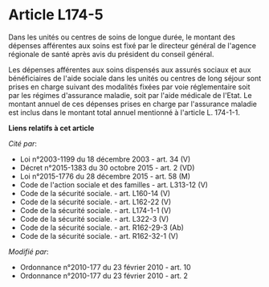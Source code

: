 # Article L174-5

Dans les unités ou centres de soins de longue durée, le montant des dépenses afférentes aux soins est fixé par le directeur
général de l'agence régionale de santé après avis du président du conseil général. 

Les dépenses afférentes aux soins dispensés aux assurés sociaux et aux bénéficiaires de l'aide sociale dans les unités ou
centres de long séjour sont prises en charge suivant des modalités fixées par voie réglementaire soit par les régimes
d'assurance maladie, soit par l'aide médicale de l'Etat. Le montant annuel de ces dépenses prises en charge par l'assurance
maladie est inclus dans le montant total annuel mentionné à l'article L. 174-1-1.

**Liens relatifs à cet article**

_Cité par_:

  - Loi n°2003-1199 du 18 décembre 2003 - art. 34 (V)
  - Décret n°2015-1383 du 30 octobre 2015 - art. 2 (VD)
  - Loi n°2015-1776 du 28 décembre 2015 - art. 58 (M)
  - Code de l'action sociale et des familles - art. L313-12 (V)
  - Code de la sécurité sociale. - art. L160-14 (V)
  - Code de la sécurité sociale. - art. L162-22 (V)
  - Code de la sécurité sociale. - art. L174-1-1 (V)
  - Code de la sécurité sociale. - art. L322-3 (V)
  - Code de la sécurité sociale. - art. R162-29-3 (Ab)
  - Code de la sécurité sociale. - art. R162-32-1 (V)

_Modifié par_:

  - Ordonnance n°2010-177 du 23 février 2010 - art. 10
  - Ordonnance n°2010-177 du 23 février 2010 - art. 2
